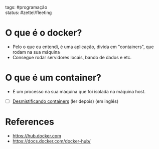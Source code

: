 tags: #programação  
status: #zettel/fleeting

# O que é o docker?
- Pelo o que eu entendi, é uma aplicação, divida em "containers", que rodam na sua máquina
- Consegue rodar servidores locais, bando de dados e etc.

# O que é um container?
- É um processo na sua máquina que foi isolada na máquina host.

- [ ] [Desmistificando containers](https://medium.com/@saschagrunert/demystifying-containers-part-i-kernel-space-2c53d6979504) (ler depois) (em inglês)

# References
- https://hub.docker.com
- https://docs.docker.com/docker-hub/
